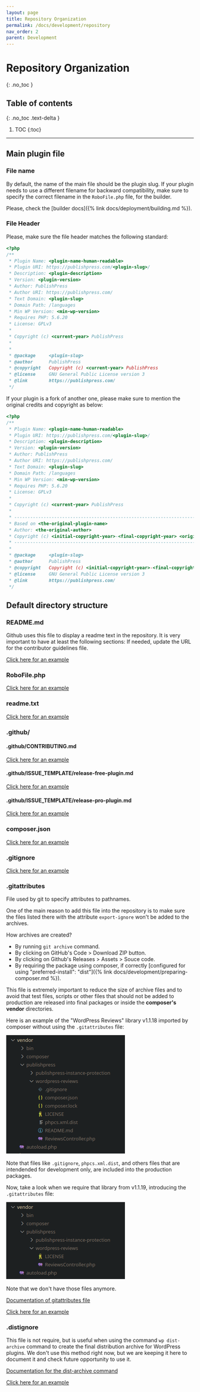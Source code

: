 ```yaml
---
layout: page
title: Repository Organization
permalink: /docs/development/repository
nav_order: 2
parent: Development
---
```


# Repository Organization
{: .no_toc }

## Table of contents
{: .no_toc .text-delta }

1. TOC
{:toc}

---

## Main plugin file

### File name

By default, the name of the main file should be the plugin slug. If your plugin needs to use a different filename for
backward compatibility, make sure to specify the correct filename in the `RoboFile.php` file, for the builder.

Please, check the [builder docs]({% link docs/deployment/building.md %}).

### File Header

Please, make sure the file header matches the following standard:

```php
<?php
/**
 * Plugin Name: <plugin-name-human-readable>
 * Plugin URI: https://publishpress.com/<plugin-slug>/
 * Description: <plugin-description>
 * Version: <plugin-version>
 * Author: PublishPress
 * Author URI: https://publishpress.com/
 * Text Domain: <plugin-slug>
 * Domain Path: /languages
 * Min WP Version: <min-wp-version>
 * Requires PHP: 5.6.20
 * License: GPLv3
 *
 * Copyright (c) <current-year> PublishPress
 *
 *
 * @package 	<plugin-slug>
 * @author		PublishPress
 * @copyright   Copyright (c) <current-year> PublishPress
 * @license		GNU General Public License version 3
 * @link		https://publishpress.com/
 */
```

If your plugin is a fork of another one, please make sure to mention the original credits and copyright as below:

```php
<?php
/**
 * Plugin Name: <plugin-name-human-readable>
 * Plugin URI: https://publishpress.com/<plugin-slug>/
 * Description: <plugin-description>
 * Version: <plugin-version>
 * Author: PublishPress
 * Author URI: https://publishpress.com/
 * Text Domain: <plugin-slug>
 * Domain Path: /languages
 * Min WP Version: <min-wp-version>
 * Requires PHP: 5.6.20
 * License: GPLv3
 *
 * Copyright (c) <current-year> PublishPress
 *
 * ------------------------------------------------------------------------------
 * Based on <the-original-plugin-name>
 * Author: <the-original-author>
 * Copyright (c) <initial-copyright-year>-<final-copyright-year> <original-author-name>
 * ------------------------------------------------------------------------------
 *
 * @package 	<plugin-slug>
 * @author		PublishPress
 * @copyright   Copyright (c) <initial-copyright-year>-<final-copyright-year> <original-author-name>, modifications Copyright (c) <current-year> PublishPress
 * @license		GNU General Public License version 3
 * @link		https://publishpress.com/
 */
```

## Default directory structure

### README.md

Github uses this file to display a readme text in the repository. It is very important to have at least the following sections:
If needed, update the URL for the contributor guidelines file.

[Click here for an example](https://github.com/publishpress/publishpress.github.io/blob/master/examples/README.md)

### RoboFile.php

[Click here for an example](https://github.com/publishpress/publishpress.github.io/blob/master/examples/RoboFile.php)

### readme.txt

[Click here for an example](https://github.com/publishpress/publishpress.github.io/blob/master/examples/readme.txt)

### .github/

#### .github/CONTRIBUTING.md

[Click here for an example](https://github.com/publishpress/publishpress.github.io/blob/master/examples/CONTRIBUTING.md)

#### .github/ISSUE_TEMPLATE/release-free-plugin.md

[Click here for an example](https://github.com/publishpress/publishpress.github.io/blob/master/examples/release-free-plugin.md.dist)

#### .github/ISSUE_TEMPLATE/release-pro-plugin.md

[Click here for an example](https://github.com/publishpress/publishpress.github.io/blob/master/examples/release-pro-plugin.md.dist)

### composer.json

[Click here for an example](https://github.com/publishpress/publishpress.github.io/blob/master/examples/composer.json)

### .gitignore

[Click here for an example](https://github.com/publishpress/publishpress.github.io/blob/master/examples/.gitignore)

### .gitattributes

File used by git to specify attributes to pathnames.

One of the main reason to add this file into the repository is to make sure the files listed there with the attribute `export-ignore` won't be added to the archives.

How archives are created?

* By running `git archive` command.
* By clicking on GitHub's Code > Download ZIP button.
* By clicking on Github's Releases > Assets > Souce code.
* By requiring the package using composer, if correctly [configured for using "preferred-install": "dist"]({% link docs/development/preparing-composer.md %}).

This file is extremely important to reduce the size of archive files and to avoid that test files, scripts or other files that should not be added to production are released into final packages or inside the **composer's vendor** directories.

Here is an example of the "WordPress Reviews" library v1.1.18 imported by composer without using the `.gitattributes` file:

![Library without using gitattributes](/assets/img/library-without-gitattributes.png "Library without using gitattributes")

Note that files like `.gitignore`, `phpcs.xml.dist`, and others files that are intendended for development only, are included into the production packages.

Now, take a look when we require that library from v1.1.19, introducing the `.gitattributes` file:

![Library using gitattributes](/assets/img/library-with-gitattributes.png "Library using gitattributes")

Note that we don't have those files anymore.

[Documentation of gitattributes file](https://git-scm.com/docs/gitattributes)

[Click here for an example](https://github.com/publishpress/publishpress.github.io/blob/master/examples/.gitattributes)

### .distignore

This file is not require, but is useful when using the command `wp dist-archive` command to create the final distribution archive for WordPress plugins. We don't use this method right now, but we are keeping it here to document it and check future opportunity to use it.

[Documentation for the dist-archive command]()

[Click here for an example](https://github.com/publishpress/publishpress.github.io/blob/master/examples/.distignore)
